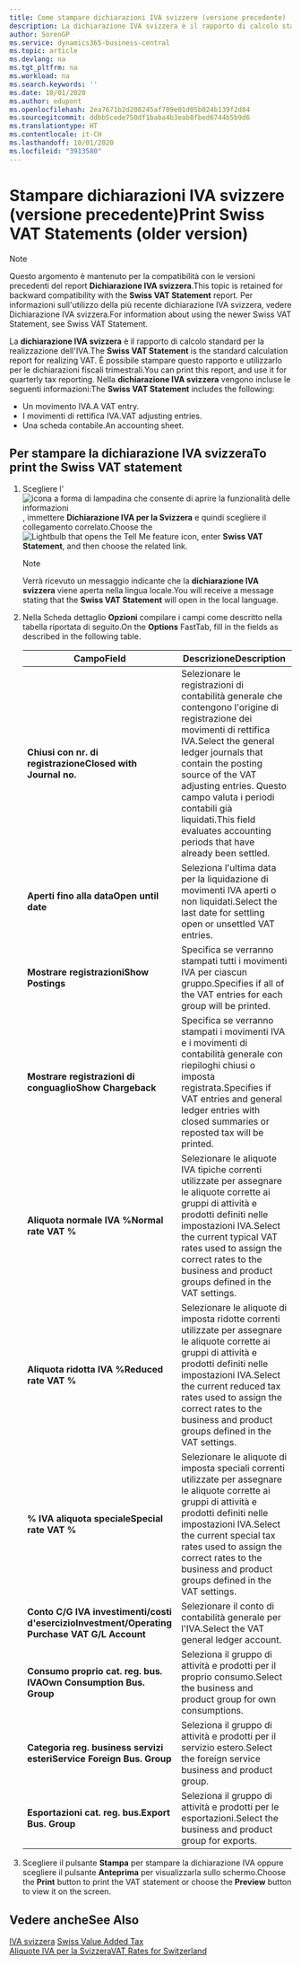 ```yaml
---
title: Come stampare dichiarazioni IVA svizzere (versione precedente)
description: La dichiarazione IVA svizzera è il rapporto di calcolo standard per la realizzazione dell'IVA. È possibile stampare questo rapporto e utilizzarlo per le dichiarazioni fiscali trimestrali.
author: SorenGP
ms.service: dynamics365-business-central
ms.topic: article
ms.devlang: na
ms.tgt_pltfrm: na
ms.workload: na
ms.search.keywords: ''
ms.date: 10/01/2020
ms.author: edupont
ms.openlocfilehash: 2ea7671b2d208245af709e01d05b024b139f2d84
ms.sourcegitcommit: ddbb5cede750df1baba4b3eab8fbed6744b5b9d6
ms.translationtype: HT
ms.contentlocale: it-CH
ms.lasthandoff: 10/01/2020
ms.locfileid: "3913580"
---
```

# <a name="print-swiss-vat-statements-older-version"></a><span data-ttu-id="885fa-104">Stampare dichiarazioni IVA svizzere (versione precedente)</span><span class="sxs-lookup"><span data-stu-id="885fa-104">Print Swiss VAT Statements (older version)</span></span>

> [!NOTE]  
>  <span data-ttu-id="885fa-105">Questo argomento è mantenuto per la compatibilità con le versioni precedenti del report **Dichiarazione IVA svizzera**.</span><span class="sxs-lookup"><span data-stu-id="885fa-105">This topic is retained for backward compatibility with the **Swiss VAT Statement** report.</span></span> <span data-ttu-id="885fa-106">Per informazioni sull'utilizzo della più recente dichiarazione IVA svizzera, vedere Dichiarazione IVA svizzera.</span><span class="sxs-lookup"><span data-stu-id="885fa-106">For information about using the newer Swiss VAT Statement, see Swiss VAT Statement.</span></span>  

<span data-ttu-id="885fa-107">La **dichiarazione IVA svizzera** è il rapporto di calcolo standard per la realizzazione dell'IVA.</span><span class="sxs-lookup"><span data-stu-id="885fa-107">The **Swiss VAT Statement** is the standard calculation report for realizing VAT.</span></span> <span data-ttu-id="885fa-108">È possibile stampare questo rapporto e utilizzarlo per le dichiarazioni fiscali trimestrali.</span><span class="sxs-lookup"><span data-stu-id="885fa-108">You can print this report, and use it for quarterly tax reporting.</span></span> <span data-ttu-id="885fa-109">Nella **dichiarazione IVA svizzera** vengono incluse le seguenti informazioni:</span><span class="sxs-lookup"><span data-stu-id="885fa-109">The **Swiss VAT Statement** includes the following:</span></span>  

- <span data-ttu-id="885fa-110">Un movimento IVA.</span><span class="sxs-lookup"><span data-stu-id="885fa-110">A VAT entry.</span></span>  
- <span data-ttu-id="885fa-111">I movimenti di rettifica IVA.</span><span class="sxs-lookup"><span data-stu-id="885fa-111">VAT adjusting entries.</span></span>  
- <span data-ttu-id="885fa-112">Una scheda contabile.</span><span class="sxs-lookup"><span data-stu-id="885fa-112">An accounting sheet.</span></span>  

## <a name="to-print-the-swiss-vat-statement"></a><span data-ttu-id="885fa-113">Per stampare la dichiarazione IVA svizzera</span><span class="sxs-lookup"><span data-stu-id="885fa-113">To print the Swiss VAT statement</span></span>  

1.  <span data-ttu-id="885fa-114">Scegliere l'![icona a forma di lampadina che consente di aprire la funzionalità delle informazioni](../../media/ui-search/search_small.png "Informazioni sull'operazione che si desidera eseguire"), immettere **Dichiarazione IVA per la Svizzera** e quindi scegliere il collegamento correlato.</span><span class="sxs-lookup"><span data-stu-id="885fa-114">Choose the ![Lightbulb that opens the Tell Me feature](../../media/ui-search/search_small.png "Tell me what you want to do") icon, enter **Swiss VAT Statement**, and then choose the related link.</span></span>  

    > [!NOTE]  
    >  <span data-ttu-id="885fa-115">Verrà ricevuto un messaggio indicante che la **dichiarazione IVA svizzera** viene aperta nella lingua locale.</span><span class="sxs-lookup"><span data-stu-id="885fa-115">You will receive a message stating that the **Swiss VAT Statement** will open in the local language.</span></span>  

2.  <span data-ttu-id="885fa-116">Nella Scheda dettaglio **Opzioni** compilare i campi come descritto nella tabella riportata di seguito.</span><span class="sxs-lookup"><span data-stu-id="885fa-116">On the **Options** FastTab, fill in the fields as described in the following table.</span></span>  

    |<span data-ttu-id="885fa-117">Campo</span><span class="sxs-lookup"><span data-stu-id="885fa-117">Field</span></span>|<span data-ttu-id="885fa-118">Descrizione</span><span class="sxs-lookup"><span data-stu-id="885fa-118">Description</span></span>|  
    |---------------------------------|---------------------------------------|  
    |<span data-ttu-id="885fa-119">**Chiusi con nr. di registrazione**</span><span class="sxs-lookup"><span data-stu-id="885fa-119">**Closed with Journal no.**</span></span>|<span data-ttu-id="885fa-120">Selezionare le registrazioni di contabilità generale che contengono l'origine di registrazione dei movimenti di rettifica IVA.</span><span class="sxs-lookup"><span data-stu-id="885fa-120">Select the general ledger journals that contain the posting source of the VAT adjusting entries.</span></span> <span data-ttu-id="885fa-121">Questo campo valuta i periodi contabili già liquidati.</span><span class="sxs-lookup"><span data-stu-id="885fa-121">This field evaluates accounting periods that have already been settled.</span></span>|  
    |<span data-ttu-id="885fa-122">**Aperti fino alla data**</span><span class="sxs-lookup"><span data-stu-id="885fa-122">**Open until date**</span></span>|<span data-ttu-id="885fa-123">Seleziona l'ultima data per la liquidazione di movimenti IVA aperti o non liquidati.</span><span class="sxs-lookup"><span data-stu-id="885fa-123">Select the last date for settling open or unsettled VAT entries.</span></span>|  
    |<span data-ttu-id="885fa-124">**Mostrare registrazioni**</span><span class="sxs-lookup"><span data-stu-id="885fa-124">**Show Postings**</span></span>|<span data-ttu-id="885fa-125">Specifica se verranno stampati tutti i movimenti IVA per ciascun gruppo.</span><span class="sxs-lookup"><span data-stu-id="885fa-125">Specifies if all of the VAT entries for each group will be printed.</span></span>|  
    |<span data-ttu-id="885fa-126">**Mostrare registrazioni di conguaglio**</span><span class="sxs-lookup"><span data-stu-id="885fa-126">**Show Chargeback**</span></span>|<span data-ttu-id="885fa-127">Specifica se verranno stampati i movimenti IVA e i movimenti di contabilità generale con riepiloghi chiusi o imposta registrata.</span><span class="sxs-lookup"><span data-stu-id="885fa-127">Specifies if VAT entries and general ledger entries with closed summaries or reposted tax will be printed.</span></span>|  
    |<span data-ttu-id="885fa-128">**Aliquota normale IVA %**</span><span class="sxs-lookup"><span data-stu-id="885fa-128">**Normal rate VAT %**</span></span>|<span data-ttu-id="885fa-129">Selezionare le aliquote IVA tipiche correnti utilizzate per assegnare le aliquote corrette ai gruppi di attività e prodotti definiti nelle impostazioni IVA.</span><span class="sxs-lookup"><span data-stu-id="885fa-129">Select the current typical VAT rates used to assign the correct rates to the business and product groups defined in the VAT settings.</span></span>|  
    |<span data-ttu-id="885fa-130">**Aliquota ridotta IVA %**</span><span class="sxs-lookup"><span data-stu-id="885fa-130">**Reduced rate VAT %**</span></span>|<span data-ttu-id="885fa-131">Selezionare le aliquote di imposta ridotte correnti utilizzate per assegnare le aliquote corrette ai gruppi di attività e prodotti definiti nelle impostazioni IVA.</span><span class="sxs-lookup"><span data-stu-id="885fa-131">Select the current reduced tax rates used to assign the correct rates to the business and product groups defined in the VAT settings.</span></span>|  
    |<span data-ttu-id="885fa-132">**% IVA aliquota speciale**</span><span class="sxs-lookup"><span data-stu-id="885fa-132">**Special rate VAT %**</span></span>|<span data-ttu-id="885fa-133">Selezionare le aliquote di imposta speciali correnti utilizzate per assegnare le aliquote corrette ai gruppi di attività e prodotti definiti nelle impostazioni IVA.</span><span class="sxs-lookup"><span data-stu-id="885fa-133">Select the current special tax rates used to assign the correct rates to the business and product groups defined in the VAT settings.</span></span>|  
    |<span data-ttu-id="885fa-134">**Conto C/G IVA investimenti/costi d'esercizio**</span><span class="sxs-lookup"><span data-stu-id="885fa-134">**Investment/Operating Purchase VAT G/L Account**</span></span>|<span data-ttu-id="885fa-135">Selezionare il conto di contabilità generale per l'IVA.</span><span class="sxs-lookup"><span data-stu-id="885fa-135">Select the VAT general ledger account.</span></span>|  
    |<span data-ttu-id="885fa-136">**Consumo proprio cat. reg. bus. IVA**</span><span class="sxs-lookup"><span data-stu-id="885fa-136">**Own Consumption Bus. Group**</span></span>|<span data-ttu-id="885fa-137">Seleziona il gruppo di attività e prodotti per il proprio consumo.</span><span class="sxs-lookup"><span data-stu-id="885fa-137">Select the business and product group for own consumptions.</span></span>|  
    |<span data-ttu-id="885fa-138">**Categoria reg. business servizi esteri**</span><span class="sxs-lookup"><span data-stu-id="885fa-138">**Service Foreign Bus. Group**</span></span>|<span data-ttu-id="885fa-139">Seleziona il gruppo di attività e prodotti per il servizio estero.</span><span class="sxs-lookup"><span data-stu-id="885fa-139">Select the foreign service business and product group.</span></span>|  
    |<span data-ttu-id="885fa-140">**Esportazioni cat. reg. bus.**</span><span class="sxs-lookup"><span data-stu-id="885fa-140">**Export Bus. Group**</span></span>|<span data-ttu-id="885fa-141">Seleziona il gruppo di attività e prodotti per le esportazioni.</span><span class="sxs-lookup"><span data-stu-id="885fa-141">Select the business and product group for exports.</span></span>|  

3.  <span data-ttu-id="885fa-142">Scegliere il pulsante **Stampa** per stampare la dichiarazione IVA oppure scegliere il pulsante **Anteprima** per visualizzarla sullo schermo.</span><span class="sxs-lookup"><span data-stu-id="885fa-142">Choose the **Print** button to print the VAT statement or choose the **Preview** button to view it on the screen.</span></span>  

## <a name="see-also"></a><span data-ttu-id="885fa-143">Vedere anche</span><span class="sxs-lookup"><span data-stu-id="885fa-143">See Also</span></span>  
 <span data-ttu-id="885fa-144">[IVA svizzera](swiss-value-added-tax.md) </span><span class="sxs-lookup"><span data-stu-id="885fa-144">[Swiss Value Added Tax](swiss-value-added-tax.md) </span></span>  
 [<span data-ttu-id="885fa-145">Aliquote IVA per la Svizzera</span><span class="sxs-lookup"><span data-stu-id="885fa-145">VAT Rates for Switzerland</span></span>](vat-rates-for-switzerland.md)
